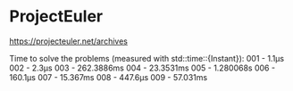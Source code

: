 # ProjectEuler
https://projecteuler.net/archives

Time to solve the problems (measured with std::time::{Instant}):
001 - 1.1µs
002 - 2.3µs
003 - 262.3886ms
004 - 23.3531ms
005 - 1.280068s
006 - 160.1µs
007 - 15.367ms
008 - 447.6µs
009 - 57.031ms